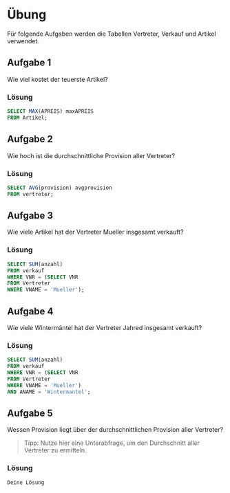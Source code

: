 # Übung

Für folgende Aufgaben werden die Tabellen Vertreter, Verkauf und Artikel verwendet.

## Aufgabe 1
Wie viel kostet der teuerste Artikel?

### Lösung
```sql
SELECT MAX(APREIS) maxAPREIS
FROM Artikel;
```

## Aufgabe 2
Wie hoch ist die durchschnittliche Provision aller Vertreter?

### Lösung
```sql
SELECT AVG(provision) avgprovision
FROM vertreter;
```

## Aufgabe 3
Wie viele Artikel hat der Vertreter Mueller insgesamt verkauft?

### Lösung
```sql
SELECT SUM(anzahl)
FROM verkauf
WHERE VNR = (SELECT VNR
FROM Vertreter 
WHERE VNAME = 'Mueller');
```

## Aufgabe 4
Wie viele Wintermäntel hat der Vertreter Jahred insgesamt verkauft?

### Lösung
```sql
SELECT SUM(anzahl)
FROM verkauf
WHERE VNR = (SELECT VNR
FROM Vertreter
WHERE VNAME = 'Mueller')
AND ANAME = 'Wintermantel';
```

## Aufgabe 5
Wessen Provision liegt über der durchschnittlichen Provision aller Vertreter?
> Tipp: Nutze hier eine Unterabfrage, um den Durchschnitt aller Vertreter zu ermitteln.

### Lösung
```sql
Deine Lösung
```


